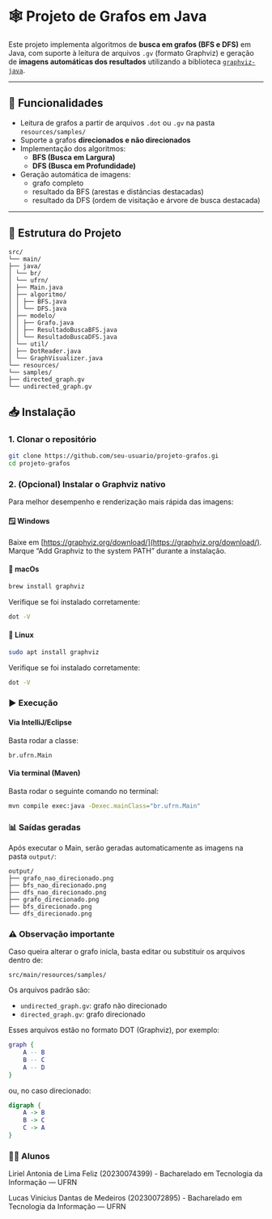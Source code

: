 # 🕸️ Projeto de Grafos em Java

Este projeto implementa algoritmos de **busca em grafos (BFS e DFS)** em Java, com suporte à leitura de arquivos `.gv` (formato Graphviz) e geração de **imagens automáticas dos resultados** utilizando a biblioteca [`graphviz-java`](https://github.com/nidi3/graphviz-java).

---

## 🚀 Funcionalidades

- Leitura de grafos a partir de arquivos `.dot` ou `.gv` na pasta `resources/samples/`
- Suporte a grafos **direcionados e não direcionados**
- Implementação dos algoritmos:
    - **BFS (Busca em Largura)**
    - **DFS (Busca em Profundidade)**
- Geração automática de imagens:
    - grafo completo
    - resultado da BFS (arestas e distâncias destacadas)
    - resultado da DFS (ordem de visitação e árvore de busca destacada)

---

## 🧩 Estrutura do Projeto

```
src/
└── main/
├── java/
│ └── br/
│ └── ufrn/
│ ├── Main.java
│ ├── algoritmo/
│ │ ├── BFS.java
│ │ └── DFS.java
│ ├── modelo/
│ │ ├── Grafo.java
│ │ ├── ResultadoBuscaBFS.java
│ │ └── ResultadoBuscaDFS.java
│ └── util/
│ ├── DotReader.java
│ └── GraphVisualizer.java
└── resources/
└── samples/
├── directed_graph.gv
└── undirected_graph.gv
```

## 📥 Instalação

### 1. Clonar o repositório
```bash
git clone https://github.com/seu-usuario/projeto-grafos.gi
cd projeto-grafos
```

### 2. (Opcional) Instalar o Graphviz nativo

Para melhor desempenho e renderização mais rápida das imagens:

#### 🪟 Windows

Baixe em [https://graphviz.org/download/](https://graphviz.org/download/). Marque “Add Graphviz to the system PATH” durante a instalação.

#### 🍎 macOs

```bash
brew install graphviz
```

Verifique se foi instalado corretamente:

```bash
dot -V
```

#### 🐧 Linux
```bash
sudo apt install graphviz
```

Verifique se foi instalado corretamente:

```bash
dot -V
```

### ▶️ Execução

#### Via IntelliJ/Eclipse

Basta rodar a classe:
```
br.ufrn.Main
```

#### Via terminal (Maven)

Basta rodar o seguinte comando no terminal:

```bash
mvn compile exec:java -Dexec.mainClass="br.ufrn.Main"
```

### 📊 Saídas geradas

Após executar o Main, serão geradas automaticamente as imagens na pasta `output/`:

```
output/
├── grafo_nao_direcionado.png
├── bfs_nao_direcionado.png
├── dfs_nao_direcionado.png
├── grafo_direcionado.png
├── bfs_direcionado.png
└── dfs_direcionado.png
```

### ⚠️ Observação importante

Caso queira alterar o grafo inicla, basta editar ou substituir os arquivos dentro de:

```
src/main/resources/samples/
```

Os arquivos padrão são:
- `undirected_graph.gv`: grafo não direcionado
- `directed_graph.gv`: grafo direcionado

Esses arquivos estão no formato DOT (Graphviz), por exemplo:

```dot
graph {
    A -- B
    B -- C
    A -- D
}
```

ou, no caso direcionado:

```dot
digraph {
    A -> B
    B -> C
    C -> A
}
```

### 👩‍💻 Alunos

Liriel Antonia de Lima Feliz (20230074399) - Bacharelado em Tecnologia da Informação — UFRN

Lucas Vinicius Dantas de Medeiros (20230072895) - Bacharelado em Tecnologia da Informação — UFRN
